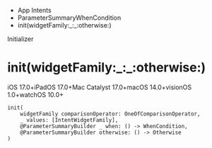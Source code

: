 

- App Intents
- ParameterSummaryWhenCondition
-  init(widgetFamily:\_:\_:otherwise:) 

Initializer

# init(widgetFamily:\_:\_:otherwise:)

iOS 17.0+iPadOS 17.0+Mac Catalyst 17.0+macOS 14.0+visionOS 1.0+watchOS 10.0+

``` source
init(
    widgetFamily comparisonOperator: OneOfComparisonOperator,
    _ values: [IntentWidgetFamily],
    @ParameterSummaryBuilder _ when: () -> WhenCondition,
    @ParameterSummaryBuilder otherwise: () -> Otherwise
)
```

